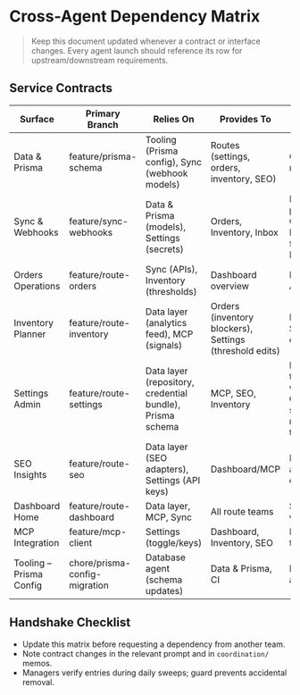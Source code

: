 # Cross-Agent Dependency Matrix

> Keep this document updated whenever a contract or interface changes. Every agent launch should reference its row for upstream/downstream requirements.

## Service Contracts
| Surface | Primary Branch | Relies On | Provides To | Notes |
| --- | --- | --- | --- | --- |
| Data & Prisma | feature/prisma-schema | Tooling (Prisma config), Sync (webhook models) | Routes (settings, orders, inventory, SEO) | Owns Prisma schema, migrations, seed harness. |
| Sync & Webhooks | feature/sync-webhooks | Data & Prisma (models), Settings (secrets) | Orders, Inventory, Inbox | Must freeze write API payload schema before Orders resumes live wiring; BullMQ worker remains feature-flagged/off for MVP. |
| Orders Operations | feature/route-orders | Sync (APIs), Inventory (thresholds) | Dashboard overview | Needs shipment/returns APIs + inventory blockers. |
| Inventory Planner | feature/route-inventory | Data layer (analytics feed), MCP (signals) | Orders (inventory blockers), Settings (threshold edits) | PO drafts move to Shopify/background jobs once persistence lands. |
| Settings Admin | feature/route-settings | Data layer (repository, credential bundle), Prisma schema | MCP, SEO, Inventory | Manages thresholds/toggles/secrets; waiting on GA4/GSC/Bing/MCP staging credentials + refreshed Prisma fixtures to exit mock mode. |
| SEO Insights | feature/route-seo | Data layer (SEO adapters), Settings (API keys) | Dashboard/MCP | Requires GA4/GSC/Bing adapters + MCP opportunities. |
| Dashboard Home | feature/route-dashboard | Data layer, MCP, Sync | All route teams | Shared range helper + widget shells. |
| MCP Integration | feature/mcp-client | Settings (toggle/keys) | Dashboard, Inventory, SEO | Provides mock/live client + telemetry hooks. |
| Tooling – Prisma Config | chore/prisma-config-migration | Database agent (schema updates) | Data & Prisma, CI | Ensures CLI + scripts stay aligned. |

## Handshake Checklist
- Update this matrix before requesting a dependency from another team.
- Note contract changes in the relevant prompt and in `coordination/` memos.
- Managers verify entries during daily sweeps; guard prevents accidental removal.
